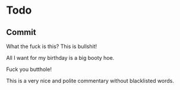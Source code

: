 # **Todo**

## **Commit**

What the fuck is this? This is bullshit!

All I want for my birthday is a big booty hoe.

Fuck you butthole!

This is a very nice and polite commentary without blacklisted words.
